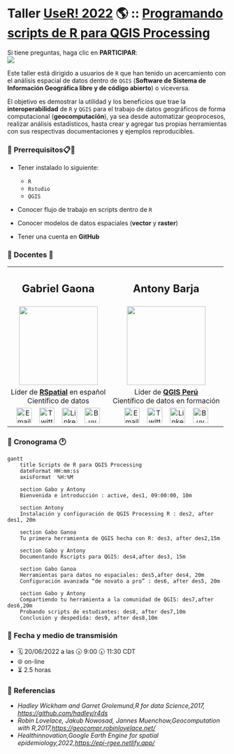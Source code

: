 # **Taller [UseR! 2022](https://user2022.r-project.org/) 🌎 :: [Programando scripts de R para QGIS Processing](https://user2022.r-project.org/program/tutorials/#programming-r-scripts-for-qgis-processing)**

Si tiene preguntas, haga clic en **PARTICIPAR**: <br>
[![](https://img.shields.io/badge/discusión-participar-brightgreen?style=for-the-badge&logo=github)](https://github.com/gavg712/taller-r-script-for-qgis/discussions)

Este taller está dirigido a usuarios de `R` que han tenido un acercamiento con el análisis espacial de datos dentro de `QGIS` (**Software de Sistema de Información Geográfica libre y de código abierto**) o viceversa.

El objetivo es demostrar la utilidad y los beneficios que trae la **interoperabilidad** de `R` y `QGIS`
para el trabajo de datos geográficos de forma computacional (**geocomputación**), ya sea desde automatizar geoprocesos, realizar análisis estadísticos, hasta crear y agregar tus propias herramientas con sus respectivas documentaciones y ejemplos reproducibles.

### 🔵 **Prerrequisitos**📋📌

* Tener instalado lo siguiente:

  * `R`
  * `Rstudio`
  * `QGIS`

* Conocer flujo de trabajo en scripts dentro de `R`

* Conocer modelos de datos espaciales (**vector** y **raster**)

* Tener una cuenta en **GitHub**

### 🔵 **Docentes** 🏫

<table class="default" align="center">
  
  <tr align="center">
    <td><h2><b>Gabriel Gaona</b></h2></td>
    <td><h2><b>Antony Barja</b></h2></td>
  </tr>
  
  <tr align="center">
    <td><img src="https://user-images.githubusercontent.com/23284899/153223544-5747198e-25db-47b2-b7bd-f17774bf07c4.png" width='180px' align='center'></td>
    <td><img src="https://user-images.githubusercontent.com/23284899/151292854-47fbdc8b-f947-46ed-8af1-853a3f2d6d30.png" width='180px' align='center'></td>
  </tr>

  <tr align="center">
    <td>Líder de <b><a href="https://rspatial_es.gitlab.io/about/">RSpatial</a></b> en español<br>Científico de datos</td>
    <td>Líder de <b><a href="https://github.com/qgispe">QGIS Perú</a></b> <br> Científico de datos en formación</td>
  </tr>

<tr align="center">
    <td>
      <a href="mailto:gavg712@gmail.com"><img border="0" alt="Email" src="https://assets.dryicons.com/uploads/icon/svg/8009/02dc3a5c-6504-4347-85fb-3f510cfecc45.svg" width="35" height="35"></a>&nbsp;&nbsp;&nbsp;
      <a href="https://twitter.com/gavg712"><img border="0" alt="Twitter" src="https://assets.dryicons.com/uploads/icon/svg/8385/c23f7ffc-ca8d-4246-8978-ce9f6d5bcc99.svg" width="35" height="35"></a>&nbsp;&nbsp;&nbsp;
      <a href="https://www.linkedin.com/in/gavg712"><img border="0" alt="LinkedIn" src="https://assets.dryicons.com/uploads/icon/svg/8337/a347cd89-1662-4421-be90-58e5e8004eae.svg" width="35" height="35"></a>&nbsp;&nbsp;&nbsp;
      <a href="#"><img border="0" alt="BuyMeACoffee" src="https://user-images.githubusercontent.com/23284899/163662071-ad32c5e8-139f-4563-80f6-9fa74959422d.jpg" width="35" height="35"></a>
    </td>
    <td>
      <a href="mailto:antony.barja8@gmail.com"><img border="0" alt="Email" src="https://assets.dryicons.com/uploads/icon/svg/8009/02dc3a5c-6504-4347-85fb-3f510cfecc45.svg" width="35" height="35"></a>&nbsp;&nbsp;&nbsp;
      <a href="https://twitter.com/antony_barja"><img border="0" alt="Twitter" src="https://assets.dryicons.com/uploads/icon/svg/8385/c23f7ffc-ca8d-4246-8978-ce9f6d5bcc99.svg" width="35" height="35"></a>&nbsp;&nbsp;&nbsp;
      <a href="https://www.linkedin.com/in/antonybarja/"><img border="0" alt="LinkedIn" src="https://assets.dryicons.com/uploads/icon/svg/8337/a347cd89-1662-4421-be90-58e5e8004eae.svg" width="35" height="35"></a>&nbsp;&nbsp;&nbsp;
      <a href="https://www.kofi.com/ambarja"><img border="0" alt="BuyMeACoffee" src="https://user-images.githubusercontent.com/23284899/163662071-ad32c5e8-139f-4563-80f6-9fa74959422d.jpg" width="35" height="35"></a>
    </td>
  </tr>

</table>

### 🔵 **Cronograma** 🕐

```mermaid
gantt
    title Scripts de R para QGIS Processing
    dateFormat HH:mm:ss
    axisFormat  %H:%M

    section Gabo y Antony
    Bienvenida e introducción : active, des1, 09:00:00, 10m

    section Antony
    Instalación y configuración de QGIS Processing R : des2, after des1, 20m

    section Gabo Ganoa
    Tu primera herramienta de QGIS hecha con R: des3, after des2,15m

    section Gabo y Antony
    Documentando Rscripts para QGIS: des4,after des3, 15m
    
    section Gabo Ganoa
    Herramientas para datos no espaciales: des5,after des4, 20m
    Configuración avanzada “de novato a pro” : des6, after des5, 20m
    
    section Gabo y Antony 
    Compartiendo tu herramienta a la comunidad de QGIS: des7,after des6,20m
    Probando scripts de estudiantes: des8, after des7,10m
    Conclusión y despedida: des9, after des8,10m
```

### 🔵 **Fecha y medio de transmisión**

* 🗓 20/06/2022 a las 🕟 9:00 🕢 11:30 CDT
* 🌐 on-line
* ⏳ 2️.5 horas

### 🔵 **Referencias**

- *Hadley Wickham and Garret Grolemund,R for data Science,2017, https://github.com/hadley/r4ds*
- *Robin Lovelace, Jakub Nowosad, Jannes Muenchow,Geocomputation with R,2017,https://geocompr.robinlovelace.net/* 
- *Healthinnovation,Google Earth Engine for spatial epidemiology,2022,https://epi-rgee.netlify.app/*
